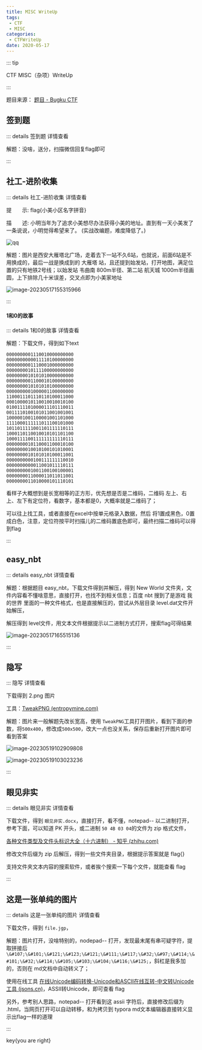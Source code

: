 ```yaml
---
title: MISC WriteUp 
tags:
 - CTF
 - MISC
categories:
 - CTFWriteUp
date: 2020-05-17
---
```


::: tip

CTF MISC（杂项）WriteUp

:::

题目来源： [题目 - Bugku CTF](https://ctf.bugku.com/challenges/index/gid/1/tid/4.html)

## 签到题

::: details 签到题 详情查看

解题：没啥，送分，扫描微信回复flag即可

:::

## 社工-进阶收集

::: details 社工-进阶收集 详情查看

提　　示: flag{小美小区名字拼音}

描　　述: 小明当年为了追求小美想尽办法获得小美的地址。直到有一天小美发了一条说说，小明觉得希望来了。 (实战改编题，难度降低了。)

![qq](./images/qq.png)	

解题：图片是西安大雁塔北广场，走着去下一站不久6站，也就说，前面6站是不用换成的，最后一战是换成到的 大雁塔 站，且还提到始发站，打开地图，满足位置的只有地铁2号线；以始发站 韦曲南 800m半径、第二站 航天城 1000m半径画圆，上下排除几十米误差，交叉点即为小美家地址

![image-20230517155315966](./images/image-20230517155315966.png)

:::

#### 1和0的故事

::: details 1和0的故事 详情查看

解题：下载文件，得到如下text

```
0000000001110010000000000
0000000000011110100000000
0000000001110001000000000
0000000010111100000000000
0000000010101010000000000
0000000001100010100000000
0000000010101010100000000
0000000001000001100000000
1100011101110110100011000
0001000010110010010010100
0100111101000011101110011
0011110100101011001001001
1000001001100001001101000
1111000111111011100101000
1011011111001101111110111
1000110110010010101101100
1000111100111111111110111
0000000010110001100010100
0000000010010100101010001
0000000010101010100011001
0000000000100111111110010
0000000000011001011110111
0000000001001100100100001
0000000011000011011011001
0000000011010000101110101
```

看样子大概想到是长宽相等的正方形，优先想是否是二维码，二维码 左上、右上、左下有定位符，看数字，基本都是0，大概率就是二维码了；

可以往上找工具，或者直接在excel中按单元格录入数据，然后 将1置成黑色，0置成白色，注意，定位符按平时扫描儿的二维码置底色即可，最终扫描二维码可以得到flag

:::

## easy_nbt

::: details easy_nbt 详情查看

解题：根据题目 easy_nbt，下载文件得到并解压，得到 New World 文件夹，文件内容看不懂啥意思，直接打开，也找不到相关信息；百度 nbt 搜到了是游戏 我的世界 里面的一种文件格式，也是直接解压的，尝试从外层目录 level.dat文件开始解压，

解压得到 level文件，用文本文件根据提示以二进制方式打开，搜索flag可得结果

![image-20230517165515136](./images/image-20230517165515136.png)

:::

## 隐写

::: 隐写 详情查看

下载得到 2.png 图片

工具：[TweakPNG (entropymine.com)](http://entropymine.com/jason/tweakpng/)

解题：图片来一般解题先改长宽高，使用 `TweakPNG`工具打开图片，看到下面的参数，将`500x400`，修改成`500x500`，改大一点也没关系，保存后重新打开图片即可看到答案

![image-20230519102909808](./images/image-20230519102909808.png)



![image-20230519103023236](./images/image-20230519103023236.png)

:::

## 眼见非实

::: details 眼见非实 详情查看

下载文件，得到 `眼见非实.docx`，直接打开，看不懂，notepad-- 以二进制打开，参考下面，可以知道 PK 开头，或二进制 `50 4B 03 04`的文件为 zip 格式文件，

[各种文件类型及文件头标识大全（十六进制） - 知乎 (zhihu.com)](https://zhuanlan.zhihu.com/p/571208394)

修改文件后缀为 zip 后解压，得到一些文件夹目录，根据提示答案就是 flag{}

支持文件夹文本内容的搜索软件，或者挨个搜索一下每个文件，就能查看 flag

:::

## 这是一张单纯的图片

::: details 这是一张单纯的图片 详情查看

下载文件，得到 `file.jgp`，

解题：图片打开，没啥特别的，nodepad-- 打开，发现最末尾有串可疑字符，提取拼接后 `\&#107;\&#101;\&#121;\&#123;\&#121;\&#111;\&#117;\&#32;\&#97;\&#114;\&#101;\&#32;\&#114;\&#105;\&#103;\&#104;\&#116;\&#125;`，斜杠是我多加的，否则在 md文档中自动转义了；

使用在线工具 [在线Unicode编码转换-Unicode和ASCII在线互转-中文转Unicode工具 (jsons.cn)](http://www.jsons.cn/unicode)，ASSII转Unicode，即可查看 flag

另外，参考别人思路，notepad-- 打开看到这 assii 字符后，直接修改后缀为 .html，当网页打开可以自动转移，和为拷贝到 typora md文本编辑器直接转义显示出flag一样的道理



:::

&#107;&#101;&#121;&#123;&#121;&#111;&#117;&#32;&#97;&#114;&#101;&#32;&#114;&#105;&#103;&#104;&#116;&#125;